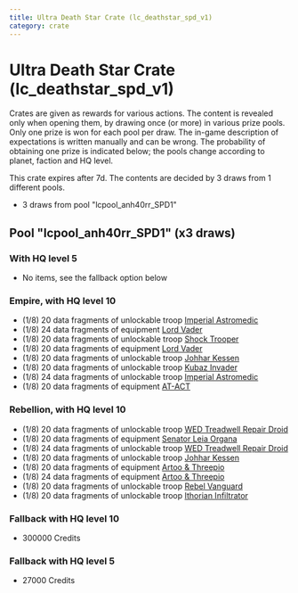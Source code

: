```yaml
---
title: Ultra Death Star Crate (lc_deathstar_spd_v1)
category: crate
---
```


# Ultra Death Star Crate (lc_deathstar_spd_v1)

Crates are given as rewards for various actions. The content is revealed only when opening them, by drawing once (or more) in various prize pools. Only one prize is won for each pool per draw. The in-game description of expectations is written manually and can be wrong. The probability of obtaining one prize is indicated below; the pools change according to planet, faction and HQ level.

This crate expires after 7d. The contents are decided by 3 draws from 1 different pools.
  * 3 draws from pool "lcpool_anh40rr_SPD1"

## Pool "lcpool_anh40rr_SPD1" (x3 draws)

### With HQ level 5

  * No items, see the fallback option below

### Empire, with HQ level 10

  * (1/8) 20 data fragments of unlockable troop [Imperial Astromedic](R5Medic)
  * (1/8) 24 data fragments of equipment [Lord Vader](eqpEmpireLordVader)
  * (1/8) 20 data fragments of unlockable troop [Shock Trooper](Shock)
  * (1/8) 20 data fragments of equipment [Lord Vader](eqpEmpireLordVader)
  * (1/8) 20 data fragments of unlockable troop [Johhar Kessen](EmpireJohhar)
  * (1/8) 20 data fragments of unlockable troop [Kubaz Invader](KubazInvader)
  * (1/8) 24 data fragments of unlockable troop [Imperial Astromedic](R5Medic)
  * (1/8) 20 data fragments of equipment [AT-ACT](eqpEmpireCargoGreatDane)

### Rebellion, with HQ level 10

  * (1/8) 20 data fragments of unlockable troop [WED Treadwell Repair Droid](Treadwell)
  * (1/8) 20 data fragments of equipment [Senator Leia Organa](eqpRebelDiplomat)
  * (1/8) 24 data fragments of unlockable troop [WED Treadwell Repair Droid](Treadwell)
  * (1/8) 20 data fragments of unlockable troop [Johhar Kessen](RebelJohhar)
  * (1/8) 20 data fragments of equipment [Artoo & Threepio](eqpRebelArtoo)
  * (1/8) 24 data fragments of equipment [Artoo & Threepio](eqpRebelArtoo)
  * (1/8) 20 data fragments of unlockable troop [Rebel Vanguard](Vanguard)
  * (1/8) 20 data fragments of unlockable troop [Ithorian Infiltrator](IthorianInfiltrator)

### Fallback with HQ level 10

  * 300000 Credits

### Fallback with HQ level 5

  * 27000 Credits